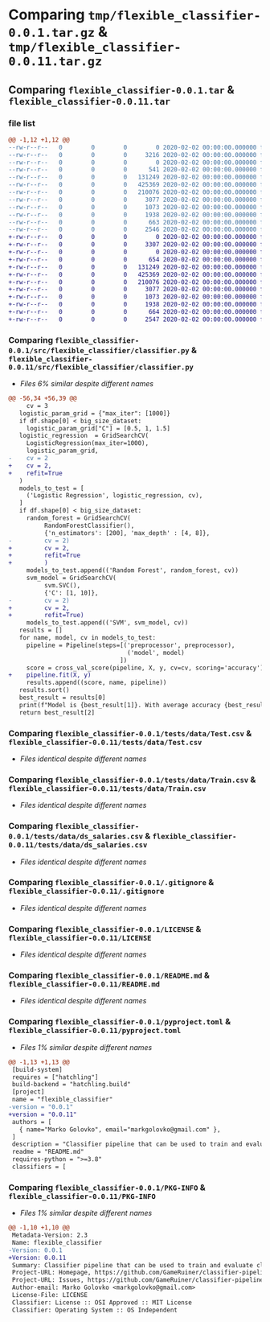 # Comparing `tmp/flexible_classifier-0.0.1.tar.gz` & `tmp/flexible_classifier-0.0.11.tar.gz`

## Comparing `flexible_classifier-0.0.1.tar` & `flexible_classifier-0.0.11.tar`

### file list

```diff
@@ -1,12 +1,12 @@
--rw-r--r--   0        0        0        0 2020-02-02 00:00:00.000000 flexible_classifier-0.0.1/src/flexible_classifier/__init__.py
--rw-r--r--   0        0        0     3216 2020-02-02 00:00:00.000000 flexible_classifier-0.0.1/src/flexible_classifier/classifier.py
--rw-r--r--   0        0        0        0 2020-02-02 00:00:00.000000 flexible_classifier-0.0.1/tests/__init__.py
--rw-r--r--   0        0        0      541 2020-02-02 00:00:00.000000 flexible_classifier-0.0.1/tests/test.py
--rw-r--r--   0        0        0   131249 2020-02-02 00:00:00.000000 flexible_classifier-0.0.1/tests/data/Test.csv
--rw-r--r--   0        0        0   425369 2020-02-02 00:00:00.000000 flexible_classifier-0.0.1/tests/data/Train.csv
--rw-r--r--   0        0        0   210076 2020-02-02 00:00:00.000000 flexible_classifier-0.0.1/tests/data/ds_salaries.csv
--rw-r--r--   0        0        0     3077 2020-02-02 00:00:00.000000 flexible_classifier-0.0.1/.gitignore
--rw-r--r--   0        0        0     1073 2020-02-02 00:00:00.000000 flexible_classifier-0.0.1/LICENSE
--rw-r--r--   0        0        0     1938 2020-02-02 00:00:00.000000 flexible_classifier-0.0.1/README.md
--rw-r--r--   0        0        0      663 2020-02-02 00:00:00.000000 flexible_classifier-0.0.1/pyproject.toml
--rw-r--r--   0        0        0     2546 2020-02-02 00:00:00.000000 flexible_classifier-0.0.1/PKG-INFO
+-rw-r--r--   0        0        0        0 2020-02-02 00:00:00.000000 flexible_classifier-0.0.11/src/flexible_classifier/__init__.py
+-rw-r--r--   0        0        0     3307 2020-02-02 00:00:00.000000 flexible_classifier-0.0.11/src/flexible_classifier/classifier.py
+-rw-r--r--   0        0        0        0 2020-02-02 00:00:00.000000 flexible_classifier-0.0.11/tests/__init__.py
+-rw-r--r--   0        0        0      654 2020-02-02 00:00:00.000000 flexible_classifier-0.0.11/tests/test.py
+-rw-r--r--   0        0        0   131249 2020-02-02 00:00:00.000000 flexible_classifier-0.0.11/tests/data/Test.csv
+-rw-r--r--   0        0        0   425369 2020-02-02 00:00:00.000000 flexible_classifier-0.0.11/tests/data/Train.csv
+-rw-r--r--   0        0        0   210076 2020-02-02 00:00:00.000000 flexible_classifier-0.0.11/tests/data/ds_salaries.csv
+-rw-r--r--   0        0        0     3077 2020-02-02 00:00:00.000000 flexible_classifier-0.0.11/.gitignore
+-rw-r--r--   0        0        0     1073 2020-02-02 00:00:00.000000 flexible_classifier-0.0.11/LICENSE
+-rw-r--r--   0        0        0     1938 2020-02-02 00:00:00.000000 flexible_classifier-0.0.11/README.md
+-rw-r--r--   0        0        0      664 2020-02-02 00:00:00.000000 flexible_classifier-0.0.11/pyproject.toml
+-rw-r--r--   0        0        0     2547 2020-02-02 00:00:00.000000 flexible_classifier-0.0.11/PKG-INFO
```

### Comparing `flexible_classifier-0.0.1/src/flexible_classifier/classifier.py` & `flexible_classifier-0.0.11/src/flexible_classifier/classifier.py`

 * *Files 6% similar despite different names*

```diff
@@ -56,34 +56,39 @@
     cv = 3
   logistic_param_grid = {"max_iter": [1000]}
   if df.shape[0] < big_size_dataset:
     logistic_param_grid["C"] = [0.5, 1, 1.5]
   logistic_regression  = GridSearchCV(
     LogisticRegression(max_iter=1000),
     logistic_param_grid,
-    cv = 2
+    cv = 2,
+    refit=True
   )
   models_to_test = [
     ('Logistic Regression', logistic_regression, cv),
   ]
   if df.shape[0] < big_size_dataset:
     random_forest = GridSearchCV(
          RandomForestClassifier(),
          {'n_estimators': [200], 'max_depth' : [4, 8]},
-         cv = 2)
+         cv = 2,
+         refit=True
+         )
     models_to_test.append(('Random Forest', random_forest, cv))
     svm_model = GridSearchCV(
          svm.SVC(),
          {'C': [1, 10]},
-         cv = 2)
+         cv = 2,
+         refit=True)
     models_to_test.append(('SVM', svm_model, cv))
   results = []
   for name, model, cv in models_to_test:
     pipeline = Pipeline(steps=[('preprocessor', preprocessor),
                                 ('model', model)
                               ])
     score = cross_val_score(pipeline, X, y, cv=cv, scoring='accuracy').mean()
+    pipeline.fit(X, y)
     results.append((score, name, pipeline))
   results.sort()
   best_result = results[0]
   print(f"Model is {best_result[1]}. With average accuracy {best_result[0]}")
   return best_result[2]
```

### Comparing `flexible_classifier-0.0.1/tests/data/Test.csv` & `flexible_classifier-0.0.11/tests/data/Test.csv`

 * *Files identical despite different names*

### Comparing `flexible_classifier-0.0.1/tests/data/Train.csv` & `flexible_classifier-0.0.11/tests/data/Train.csv`

 * *Files identical despite different names*

### Comparing `flexible_classifier-0.0.1/tests/data/ds_salaries.csv` & `flexible_classifier-0.0.11/tests/data/ds_salaries.csv`

 * *Files identical despite different names*

### Comparing `flexible_classifier-0.0.1/.gitignore` & `flexible_classifier-0.0.11/.gitignore`

 * *Files identical despite different names*

### Comparing `flexible_classifier-0.0.1/LICENSE` & `flexible_classifier-0.0.11/LICENSE`

 * *Files identical despite different names*

### Comparing `flexible_classifier-0.0.1/README.md` & `flexible_classifier-0.0.11/README.md`

 * *Files identical despite different names*

### Comparing `flexible_classifier-0.0.1/pyproject.toml` & `flexible_classifier-0.0.11/pyproject.toml`

 * *Files 1% similar despite different names*

```diff
@@ -1,13 +1,13 @@
 [build-system]
 requires = ["hatchling"]
 build-backend = "hatchling.build"
 [project]
 name = "flexible_classifier"
-version = "0.0.1"
+version = "0.0.11"
 authors = [
   { name="Marko Golovko", email="markgolovko@gmail.com" },
 ]
 description = "Classifier pipeline that can be used to train and evaluate classification models on various datasets"
 readme = "README.md"
 requires-python = ">=3.8"
 classifiers = [
```

### Comparing `flexible_classifier-0.0.1/PKG-INFO` & `flexible_classifier-0.0.11/PKG-INFO`

 * *Files 1% similar despite different names*

```diff
@@ -1,10 +1,10 @@
 Metadata-Version: 2.3
 Name: flexible_classifier
-Version: 0.0.1
+Version: 0.0.11
 Summary: Classifier pipeline that can be used to train and evaluate classification models on various datasets
 Project-URL: Homepage, https://github.com/GameRuiner/classifier-pipeline
 Project-URL: Issues, https://github.com/GameRuiner/classifier-pipeline/issues
 Author-email: Marko Golovko <markgolovko@gmail.com>
 License-File: LICENSE
 Classifier: License :: OSI Approved :: MIT License
 Classifier: Operating System :: OS Independent
```

